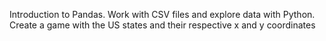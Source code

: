 Introduction to Pandas. Work with CSV files and explore data with Python. Create a game with the US states and their respective x and y coordinates

